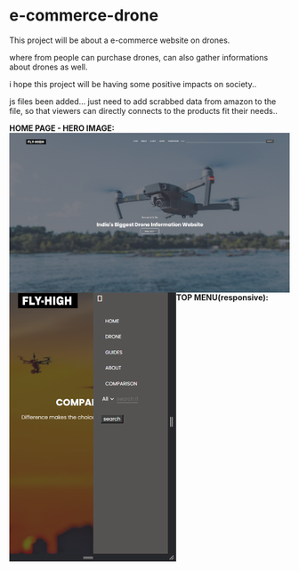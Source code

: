 # e-commerce-drone

This project will be about a e-commerce website on drones.

where from people can purchase drones, can also gather informations about drones as well.

i hope this project will be having some positive impacts on society..


js files been added... just need to add scrabbed data from amazon to the file, so that viewers can directly connects to the products fit their needs..


<!-- sample degins off the the website -->

<b>HOME PAGE - HERO IMAGE:</b>
<img align="left" alt="coding" width="1000" padding-top="50px" src="https://github.com/Diganta02/e-commerce-drone/blob/main/home.png ">

<b margin-top="100px">TOP MENU(responsive):</b>
<img align="left" alt="coding" width="300" padding-top="150px" src="https://github.com/Diganta02/e-commerce-drone/blob/main/responsive.png ">
